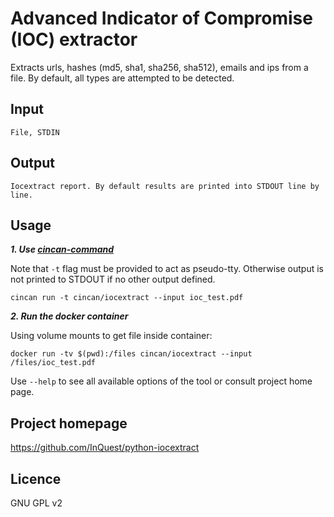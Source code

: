 # Advanced Indicator of Compromise (IOC) extractor

Extracts urls, hashes (md5, sha1, sha256, sha512), emails and ips from a file. By default, all types are attempted to be detected.

## Input

```
File, STDIN
```

## Output

```
Iocextract report. By default results are printed into STDOUT line by line. 
```

## Usage

***1. Use [cincan-command](https://gitlab.com/cincan/cincan-command)***

Note that `-t` flag must be provided to act as pseudo-tty. Otherwise output is not printed to STDOUT if no other output defined.

```
cincan run -t cincan/iocextract --input ioc_test.pdf
```


***2. Run the docker container***

Using volume mounts to get file inside container:

```
docker run -tv $(pwd):/files cincan/iocextract --input /files/ioc_test.pdf
```  


Use `--help` to see all available options of the tool or consult project home page.

## Project homepage

https://github.com/InQuest/python-iocextract

## Licence

GNU GPL v2